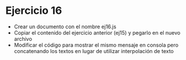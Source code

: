 # Ejercicio 16

- Crear un documento con el nombre ej16.js
- Copiar el contenido del ejercicio anterior (ej15) y pegarlo en el nuevo archivo
- Modificar el código para mostrar el mismo mensaje en consola pero concatenando los textos en lugar de utilizar interpolación de texto